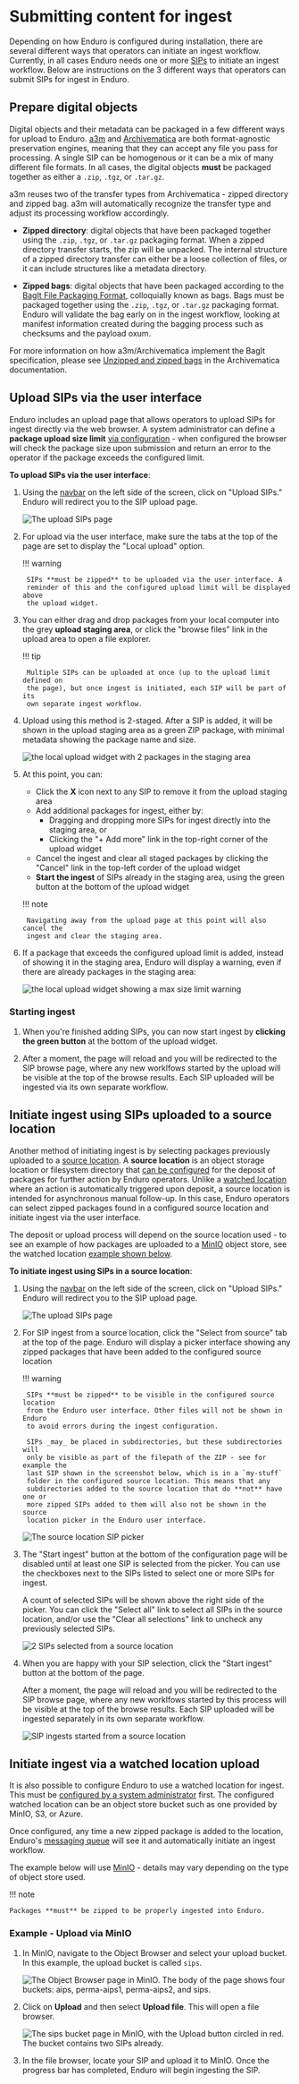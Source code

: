 # Submitting content for ingest

Depending on how Enduro is configured during installation, there are several
different ways that operators can initiate an ingest workflow. Currently, in all
cases Enduro needs one or more
[SIPs](../glossary.md#submission-information-package-sip) to initiate an ingest
workflow. Below are instructions on the 3 different ways that operators can
submit SIPs for ingest in Enduro.

## Prepare digital objects

Digital objects and their metadata can be packaged in a few different ways for
upload to Enduro. [a3m][a3m] and [Archivematica][Archivematica] are both
format-agnostic preservation engines, meaning that they can accept any file you
pass for processing. A single SIP can be homogenous or it can be a mix of many
different file formats. In all cases, the digital objects **must** be packaged
together as either a `.zip`, `.tgz`, or `.tar.gz`.

a3m reuses two of the transfer types from Archivematica - zipped directory and
zipped bag. a3m will automatically recognize the transfer type and adjust its
processing workflow accordingly.

* **Zipped directory**: digital objects that have been packaged together using
  the `.zip`, `.tgz`, or `.tar.gz` packaging format. When a zipped directory
  transfer starts, the zip will be unpacked. The internal structure of a zipped
  directory transfer can either be a loose collection of files, or it can
  include structures like a metadata directory.

* **Zipped bags**: digital objects that have been packaged according to the
  [BagIt File Packaging Format][BagIt], colloquially known as bags. Bags must be
  packaged together using the `.zip`, `.tgz`, or `.tar.gz` packaging format.
  Enduro will validate the bag early on in the ingest workflow, looking at
  manifest information created during the bagging process such as checksums and
  the payload oxum.

For more information on how a3m/Archivematica implement the BagIt specification,
please see [Unzipped and zipped bags][Unzipped and zipped bags]
in the Archivematica documentation.

## Upload SIPs via the user interface

Enduro includes an upload page that allows operators to upload SIPs for ingest
directly via the web browser. A system administrator can define a **package
upload size limit** [via configuration] - when configured the browser will check
the package size upon submission and return an error to the operator if the
package exceeds the configured limit.

**To upload SIPs via the user interface**:

1. Using the [navbar](../overview.md#navigation) on the left side of the screen,
   click on "Upload SIPs." Enduro will redirect you to the SIP upload  page.

    ![The upload SIPs page](../screenshots/local-upload.png)

2. For upload via the user interface, make sure the tabs at the top of the page
   are set to display the "Local upload" option.

    !!! warning

        SIPs **must be zipped** to be uploaded via the user interface. A
        reminder of this and the configured upload limit will be displayed above
        the upload widget.

3. You can either drag and drop packages from your local computer into the grey
   **upload staging area**, or click the "browse files" link in the upload area
   to open a file explorer.

    !!! tip

        Multiple SIPs can be uploaded at once (up to the upload limit defined on
        the page), but once ingest is initiated, each SIP will be part of its
        own separate ingest workflow.

4. Upload using this method is 2-staged. After a SIP is added, it will be shown
   in the upload staging area as a green ZIP package, with minimal metadata
   showing the package name and size.

    ![the local upload widget with 2 packages in the staging area](../screenshots/local-upload-staging.png)

5. At this point, you can:

    * Click the **X** icon next to any SIP to remove it from the upload staging
      area
    * Add additional packages for ingest, either by:
        * Dragging and dropping more SIPs for ingest directly into the staging
          area, or
        * Clicking the "+ Add more" link in the top-right corner of the upload
          widget
    * Cancel the ingest and clear all staged packages by clicking the "Cancel"
      link in the top-left corder of the upload widget
    * **Start the ingest** of SIPs already in the staging area, using the green
      button at the bottom of the upload widget

    !!! note

        Navigating away from the upload page at this point will also cancel the
        ingest and clear the staging area.

6. If a package that exceeds the configured upload limit is added, instead of
   showing it in the staging area, Enduro will display a warning, even if there
   are already packages in the staging area:

    ![the local upload widget showing a max size limit warning](../screenshots/local-upload-size-limit.png)

### Starting ingest

1. When you're finished adding SIPs, you can now start ingest by **clicking the
   green button** at the bottom of the upload widget.

2. After a moment, the page will reload and you will be redirected to the SIP
   browse page, where any new worklfows started by the upload  will be visible
   at the top of the browse results. Each SIP uploaded will be ingested via its
   own separate workflow.

## Initiate ingest using SIPs uploaded to a source location

Another method of initiating ingest is by selecting packages previously uploaded
to a [source location]. A **source location** is an object storage location or
filesystem directory that [can be configured] for the deposit of packages for
further action by Enduro operators. Unlike a [watched location] where an action
is automatically triggered upon deposit, a source location is intended for
asynchronous manual follow-up. In this case, Enduro operators can select zipped
packages found in a configured source location and initiate ingest via the user
interface.

The deposit or upload process will depend on the source location used - to see
an example of how packages are uploaded to a [MinIO] object store, see the
watched location [example shown below](#example---upload-via-minio).

**To initiate ingest using SIPs in a source location**:

1. Using the [navbar](../overview.md#navigation) on the left side of the screen,
   click on "Upload SIPs." Enduro will redirect you to the SIP upload  page.

    ![The upload SIPs page](../screenshots/local-upload.png)

2. For SIP ingest from a source location, click the "Select from source" tab at
   the top of the page. Enduro will display a picker interface showing any
   zipped packages that have been added to the configured source location

    !!! warning

        SIPs **must be zipped** to be visible in the configured source location
        from the Enduro user interface. Other files will not be shown in Enduro
        to avoid errors during the ingest configuration.

        SIPs _may_ be placed in subdirectories, but these subdirectories will
        only be visible as part of the filepath of the ZIP - see for example the
        last SIP shown in the screenshot below, which is in a `my-stuff`
        folder in the configured source location. This means that any
        subdirectories added to the source location that do **not** have one or
        more zipped SIPs added to them will also not be shown in the source
        location picker in the Enduro user interface.

    ![The source location SIP picker](../screenshots/sip-source-upload-selection.png)

3. The "Start ingest" button at the bottom of the configuration page will be
   disabled until at least one SIP is selected from the picker. You can use the
   checkboxes next to the SIPs listed to select one or more SIPs for ingest.

    A count of selected SIPs will be shown above the right side of the picker.
    You can click the "Select all" link to select all SIPs in the source
    location, and/or use the "Clear all selections" link to uncheck any
    previously selected SIPs.

    ![2 SIPs selected from a source location](../screenshots/sip-source-start-upload.png)

4. When you are happy with your SIP selection, click the "Start ingest" button
   at the bottom of the page.

    After a moment, the page will reload and you will be redirected to the SIP
    browse page, where any new worklfows started by this process  will be
    visible at the top of the browse results. Each SIP uploaded will be ingested
    separately in its own separate workflow.

    ![SIP ingests started from a source location](../screenshots/sip-source-upload-started.png)

## Initiate ingest via a watched location upload

It is also possible to configure Enduro to use a watched location for ingest.
This must be [configured by a system administrator] first. The configured
watched location can be an object store bucket such as one provided by MinIO,
S3, or Azure.

Once configured, any time a new zipped package is added to the location,
Enduro's [messaging queue][mq] will see it and automatically initiate an ingest
workflow.

The example below will use [MinIO][MinIO] - details may vary depending on the
type of object store used.

!!! note

    Packages **must** be zipped to be properly ingested into Enduro.

### Example - Upload via MinIO

1. In MinIO, navigate to the Object Browser and select your upload bucket. In
   this example, the upload bucket is called `sips`.

    ![The Object Browser page in MinIO. The body of the page shows four buckets:
    aips, perma-aips1, perma-aips2, and sips.](../screenshots/minio-buckets.jpeg)

2. Click on **Upload** and then select **Upload file**. This will open a file
   browser.

    ![The sips bucket page in MinIO, with the Upload button circled in red. The
    bucket contains two SIPs already.](../screenshots/minio-upload.jpeg)

3. In the file browser, locate your SIP and upload it to MinIO.
   Once the progress bar has completed, Enduro will begin ingesting the SIP.

[a3m]: https://github.com/artefactual-labs/a3m
[Archivematica]: https://archivematica.org
[BagIt]: https://tools.ietf.org/html/rfc8493
[can be configured]: ../../admin-manual/configuration.md#sip-source-location-configuration
[configured by a system administrator]: ../../admin-manual/configuration.md#watched-location-configuration
[MinIO]: https://min.io/
[mq]: ../components.md#messaging-queue
[source location]: ../glossary.md#source-location
[Unzipped and zipped bags]: https://www.archivematica.org/docs/latest/user-manual/transfer/bags/#bags
[via configuration]: ../../admin-manual/configuration.md#user-interface-sip-upload-filesize-limit
[watched location]: ../glossary.md#watched-location
